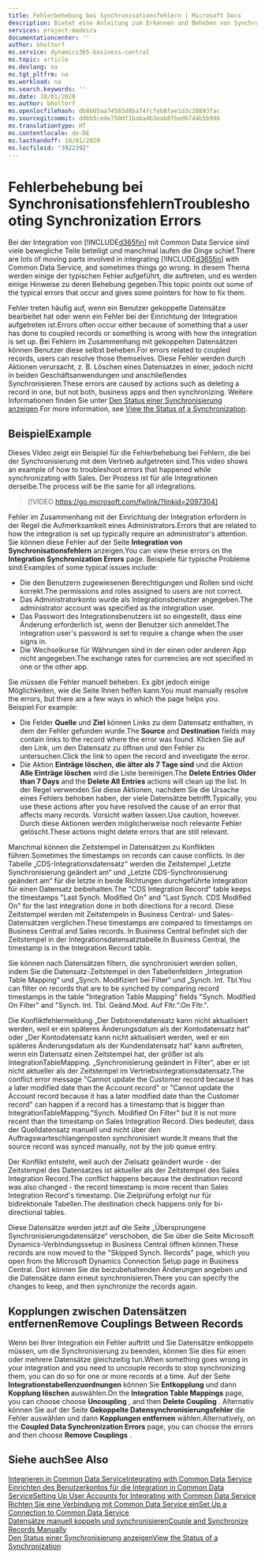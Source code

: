 ```yaml
---
title: Fehlerbehebung bei Synchronisationsfehlern | Microsoft Docs
description: Bietet eine Anleitung zum Erkennen und Beheben von Synchronisationsfehlern.
services: project-madeira
documentationcenter: ''
author: bholtorf
ms.service: dynamics365-business-central
ms.topic: article
ms.devlang: na
ms.tgt_pltfrm: na
ms.workload: na
ms.search.keywords: ''
ms.date: 10/01/2020
ms.author: bholtorf
ms.openlocfilehash: db8b05aa74583d8ba74fcfeb8fae1d3c28893fac
ms.sourcegitcommit: ddbb5cede750df1baba4b3eab8fbed6744b5b9d6
ms.translationtype: HT
ms.contentlocale: de-DE
ms.lasthandoff: 10/01/2020
ms.locfileid: "3922392"
---
```

# <a name="troubleshooting-synchronization-errors"></a><span data-ttu-id="b496d-103">Fehlerbehebung bei Synchronisationsfehlern</span><span class="sxs-lookup"><span data-stu-id="b496d-103">Troubleshooting Synchronization Errors</span></span>
<span data-ttu-id="b496d-104">Bei der Integration von [!INCLUDE[d365fin](includes/d365fin_md.md)] mit Common Data Service sind viele bewegliche Teile beteiligt und manchmal laufen die Dinge schief.</span><span class="sxs-lookup"><span data-stu-id="b496d-104">There are lots of moving parts involved in integrating [!INCLUDE[d365fin](includes/d365fin_md.md)] with Common Data Service, and sometimes things go wrong.</span></span> <span data-ttu-id="b496d-105">In diesem Thema werden einige der typischen Fehler aufgeführt, die auftreten, und es werden einige Hinweise zu deren Behebung gegeben.</span><span class="sxs-lookup"><span data-stu-id="b496d-105">This topic points out some of the typical errors that occur and gives some pointers for how to fix them.</span></span>

<span data-ttu-id="b496d-106">Fehler treten häufig auf, wenn ein Benutzer gekoppelte Datensätze bearbeitet hat oder wenn ein Fehler bei der Einrichtung der Integration aufgetreten ist.</span><span class="sxs-lookup"><span data-stu-id="b496d-106">Errors often occur either because of something that a user has done to coupled records or something is wrong with how the integration is set up.</span></span> <span data-ttu-id="b496d-107">Bei Fehlern im Zusammenhang mit gekoppelten Datensätzen können Benutzer diese selbst beheben.</span><span class="sxs-lookup"><span data-stu-id="b496d-107">For errors related to coupled records, users can resolve those themselves.</span></span> <span data-ttu-id="b496d-108">Diese Fehler werden durch Aktionen verursacht, z. B. Löschen eines Datensatzes in einer, jedoch nicht in beiden Geschäftsanwendungen und anschließendes Synchronisieren.</span><span class="sxs-lookup"><span data-stu-id="b496d-108">These errors are caused by actions such as deleting a record in one, but not both, business apps and then synchronizing.</span></span> <span data-ttu-id="b496d-109">Weitere Informationen finden Sie unter [Den Status einer Synchronisierung anzeigen](admin-how-to-view-synchronization-status.md).</span><span class="sxs-lookup"><span data-stu-id="b496d-109">For more information, see [View the Status of a Synchronization](admin-how-to-view-synchronization-status.md).</span></span>

## <a name="example"></a><span data-ttu-id="b496d-110">Beispiel</span><span class="sxs-lookup"><span data-stu-id="b496d-110">Example</span></span>
<span data-ttu-id="b496d-111">Dieses Video zeigt ein Beispiel für die Fehlerbehebung bei Fehlern, die bei der Synchronisierung mit dem Vertrieb aufgetreten sind.</span><span class="sxs-lookup"><span data-stu-id="b496d-111">This video shows an example of how to troubleshoot errors that happened while synchronizating with Sales.</span></span> <span data-ttu-id="b496d-112">Der Prozess ist für alle Integrationen derselbe.</span><span class="sxs-lookup"><span data-stu-id="b496d-112">The process will be the same for all integrations.</span></span> 

> [!VIDEO https://go.microsoft.com/fwlink/?linkid=2097304]

<span data-ttu-id="b496d-113">Fehler im Zusammenhang mit der Einrichtung der Integration erfordern in der Regel die Aufmerksamkeit eines Administrators.</span><span class="sxs-lookup"><span data-stu-id="b496d-113">Errors that are related to how the integration is set up typically require an administrator's attention.</span></span> <span data-ttu-id="b496d-114">Sie können diese Fehler auf der Seite **Integration von Synchronisationsfehlern** anzeigen.</span><span class="sxs-lookup"><span data-stu-id="b496d-114">You can view these errors on the **Integration Synchronization Errors** page.</span></span> <span data-ttu-id="b496d-115">Beispiele für typische Probleme sind:</span><span class="sxs-lookup"><span data-stu-id="b496d-115">Examples of some typical issues include:</span></span>  
  
* <span data-ttu-id="b496d-116">Die den Benutzern zugewiesenen Berechtigungen und Rollen sind nicht korrekt.</span><span class="sxs-lookup"><span data-stu-id="b496d-116">The permissions and roles assigned to users are not correct.</span></span>  
* <span data-ttu-id="b496d-117">Das Administratorkonto wurde als Integrationsbenutzer angegeben.</span><span class="sxs-lookup"><span data-stu-id="b496d-117">The administrator account was specified as the integration user.</span></span>  
* <span data-ttu-id="b496d-118">Das Passwort des Integrationsbenutzers ist so eingestellt, dass eine Änderung erforderlich ist, wenn der Benutzer sich anmeldet.</span><span class="sxs-lookup"><span data-stu-id="b496d-118">The integration user's password is set to require a change when the user signs in.</span></span>  
* <span data-ttu-id="b496d-119">Die Wechselkurse für Währungen sind in der einen oder anderen App nicht angegeben.</span><span class="sxs-lookup"><span data-stu-id="b496d-119">The exchange rates for currencies are not specified in one or the other app.</span></span>  
  
<span data-ttu-id="b496d-120">Sie müssen die Fehler manuell beheben. Es gibt jedoch einige Möglichkeiten, wie die Seite Ihnen helfen kann.</span><span class="sxs-lookup"><span data-stu-id="b496d-120">You must manually resolve the errors, but there are a few ways in which the page helps you.</span></span> <span data-ttu-id="b496d-121">Beispiel:</span><span class="sxs-lookup"><span data-stu-id="b496d-121">For example:</span></span>  

* <span data-ttu-id="b496d-122">Die Felder **Quelle** und **Ziel** können Links zu dem Datensatz enthalten, in dem der Fehler gefunden wurde.</span><span class="sxs-lookup"><span data-stu-id="b496d-122">The **Source** and **Destination** fields may contain links to the record where the error was found.</span></span> <span data-ttu-id="b496d-123">Klicken Sie auf den Link, um den Datensatz zu öffnen und den Fehler zu untersuchen.</span><span class="sxs-lookup"><span data-stu-id="b496d-123">Click the link to open the record and investigate the error.</span></span>  
* <span data-ttu-id="b496d-124">Die Aktion **Einträge löschen, die älter als 7 Tage sind** und die Aktion **Alle Einträge löschen** wird die Liste bereinigen.</span><span class="sxs-lookup"><span data-stu-id="b496d-124">The **Delete Entries Older than 7 Days** and the **Delete All Entries** actions will clean up the list.</span></span> <span data-ttu-id="b496d-125">In der Regel verwenden Sie diese Aktionen, nachdem Sie die Ursache eines Fehlers behoben haben, der viele Datensätze betrifft.</span><span class="sxs-lookup"><span data-stu-id="b496d-125">Typically, you use these actions after you have resolved the cause of an error that affects many records.</span></span> <span data-ttu-id="b496d-126">Vorsicht walten lassen.</span><span class="sxs-lookup"><span data-stu-id="b496d-126">Use caution, however.</span></span> <span data-ttu-id="b496d-127">Durch diese Aktionen werden möglicherweise noch relevante Fehler gelöscht.</span><span class="sxs-lookup"><span data-stu-id="b496d-127">These actions might delete errors that are still relevant.</span></span>

<span data-ttu-id="b496d-128">Manchmal können die Zeitstempel in Datensätzen zu Konflikten führen.</span><span class="sxs-lookup"><span data-stu-id="b496d-128">Sometimes the timestamps on records can cause conflicts.</span></span> <span data-ttu-id="b496d-129">In der Tabelle „CDS-Integrationsdatensatz“ werden die Zeitstempel „Letzte Synchronisierung geändert am“ und „Letzte CDS-Synchronisierung geändert am“ für die letzte in beide Richtungen durchgeführte Integration für einen Datensatz beibehalten.</span><span class="sxs-lookup"><span data-stu-id="b496d-129">The "CDS Integration Record" table keeps the timestamps "Last Synch. Modified On" and "Last Synch. CDS Modified On" for the last integration done in both directions for a record.</span></span> <span data-ttu-id="b496d-130">Diese Zeitstempel werden mit Zeitstempeln in Business Central- und Sales-Datensätzen verglichen.</span><span class="sxs-lookup"><span data-stu-id="b496d-130">These timestamps are compared to timestamps on Business Central and Sales records.</span></span> <span data-ttu-id="b496d-131">In Business Central befindet sich der Zeitstempel in der Integrationsdatensatztabelle.</span><span class="sxs-lookup"><span data-stu-id="b496d-131">In Business Central, the timestamp is in the Integration Record table.</span></span>

<span data-ttu-id="b496d-132">Sie können nach Datensätzen filtern, die synchronisiert werden sollen, indem Sie die Datensatz-Zeitstempel in den Tabellenfeldern „Integration Table Mapping“ und „Synch. Modifiziert bei Filter“ und „Synch. Int. Tbl.</span><span class="sxs-lookup"><span data-stu-id="b496d-132">You can filter on records that are to be synched by comparing record timestamps in the table "Integration Table Mapping" fields "Synch. Modified On Filter" and "Synch. Int. Tbl.</span></span> <span data-ttu-id="b496d-133">Geänd.</span><span class="sxs-lookup"><span data-stu-id="b496d-133">Mod.</span></span> <span data-ttu-id="b496d-134">Auf Fltr.“.</span><span class="sxs-lookup"><span data-stu-id="b496d-134">On Fltr.".</span></span>

<span data-ttu-id="b496d-135">Die Konfliktfehlermeldung „Der Debitorendatensatz kann nicht aktualisiert werden, weil er ein späteres Änderungsdatum als der Kontodatensatz hat“ oder „Der Kontodatensatz kann nicht aktualisiert werden, weil er ein späteres Änderungsdatum als der Kundendatensatz hat“ kann auftreten, wenn ein Datensatz einen Zeitstempel hat, der größer ist als IntegrationTableMapping. „Synchronisierung geändert in Filter“, aber er ist nicht aktueller als der Zeitstempel im Vertriebsintegrationsdatensatz.</span><span class="sxs-lookup"><span data-stu-id="b496d-135">The conflict error message "Cannot update the Customer record because it has a later modified date than the Account record" or "Cannot update the Account record because it has a later modified date than the Customer record" can happen if a record has a timestamp that is bigger than IntegrationTableMapping."Synch. Modified On Filter" but it is not more recent than the timestamp on Sales Integration Record.</span></span> <span data-ttu-id="b496d-136">Dies bedeutet, dass der Quelldatensatz manuell und nicht über den Auftragswarteschlangenposten synchronisiert wurde.</span><span class="sxs-lookup"><span data-stu-id="b496d-136">It means that the source record was synced manually, not by the job queue entry.</span></span> 

<span data-ttu-id="b496d-137">Der Konflikt entsteht, weil auch der Zielsatz geändert wurde - der Zeitstempel des Datensatzes ist aktueller als der Zeitstempel des Sales Integration Record.</span><span class="sxs-lookup"><span data-stu-id="b496d-137">The conflict happens because the destination record was also changed  - the record timestamp is more recent than Sales Integration Record's timestamp.</span></span> <span data-ttu-id="b496d-138">Die Zielprüfung erfolgt nur für bidirektionale Tabellen.</span><span class="sxs-lookup"><span data-stu-id="b496d-138">The destination check happens only for bi-directional tables.</span></span> 

<span data-ttu-id="b496d-139">Diese Datensätze werden jetzt auf die Seite „Übersprungene Synchronisierungsdatensätze“ verschoben, die Sie über die Seite Microsoft Dynamics-Verbindungssetup in Business Central öffnen können.</span><span class="sxs-lookup"><span data-stu-id="b496d-139">These records are now moved to the "Skipped Synch. Records" page, which you open from the Microsoft Dynamics Connection Setup page in Business Central.</span></span> <span data-ttu-id="b496d-140">Dort können Sie die beizubehaltenden Änderungen angeben und die Datensätze dann erneut synchronisieren.</span><span class="sxs-lookup"><span data-stu-id="b496d-140">There you can specify the changes to keep, and then synchronize the records again.</span></span>

## <a name="remove-couplings-between-records"></a><span data-ttu-id="b496d-141">Kopplungen zwischen Datensätzen entfernen</span><span class="sxs-lookup"><span data-stu-id="b496d-141">Remove Couplings Between Records</span></span>
<span data-ttu-id="b496d-142">Wenn bei Ihrer Integration ein Fehler auftritt und Sie Datensätze entkoppeln müssen, um die Synchronisierung zu beenden, können Sie dies für einen oder mehrere Datensätze gleichzeitig tun.</span><span class="sxs-lookup"><span data-stu-id="b496d-142">When something goes wrong in your integration and you need to uncouple records to stop synchronizing them, you can do so for one or more records at a time.</span></span> <span data-ttu-id="b496d-143">Auf der Seite **Integrationstabellenzuordnungen** können Sie **Entkopplung** und dann **Kopplung löschen** auswählen.</span><span class="sxs-lookup"><span data-stu-id="b496d-143">On the **Integration Table Mappings** page, you can choose choose **Uncoupling** , and then **Delete Coupling** .</span></span> <span data-ttu-id="b496d-144">Alternativ können Sie auf der Seite **Gekoppelte Datensynchronisierungsfehler** die Fehler auswählen und dann **Kopplungen entfernen** wählen.</span><span class="sxs-lookup"><span data-stu-id="b496d-144">Alternatively, on the **Coupled Data Synchronization Errors** page, you can choose the errors and then choose **Remove Couplings** .</span></span> 

## <a name="see-also"></a><span data-ttu-id="b496d-145">Siehe auch</span><span class="sxs-lookup"><span data-stu-id="b496d-145">See Also</span></span>
[<span data-ttu-id="b496d-146">Integrieren in Common Data Service</span><span class="sxs-lookup"><span data-stu-id="b496d-146">Integrating with Common Data Service</span></span>](admin-prepare-dynamics-365-for-sales-for-integration.md)  
[<span data-ttu-id="b496d-147">Einrichten des Benutzerkontos für die Integration in Common Data Service</span><span class="sxs-lookup"><span data-stu-id="b496d-147">Setting Up User Accounts for Integrating with Common Data Service</span></span>](admin-setting-up-integration-with-dynamics-sales.md)  
[<span data-ttu-id="b496d-148">Richten Sie eine Verbindung mit Common Data Service ein</span><span class="sxs-lookup"><span data-stu-id="b496d-148">Set Up a Connection to Common Data Service</span></span>](admin-how-to-set-up-a-dynamics-crm-connection.md)  
[<span data-ttu-id="b496d-149">Datensätze manuell koppeln und synchronisieren</span><span class="sxs-lookup"><span data-stu-id="b496d-149">Couple and Synchronize Records Manually</span></span>](admin-how-to-couple-and-synchronize-records-manually.md)  
[<span data-ttu-id="b496d-150">Den Status einer Synchronisierung anzeigen</span><span class="sxs-lookup"><span data-stu-id="b496d-150">View the Status of a Synchronization</span></span>](admin-how-to-view-synchronization-status.md)  
